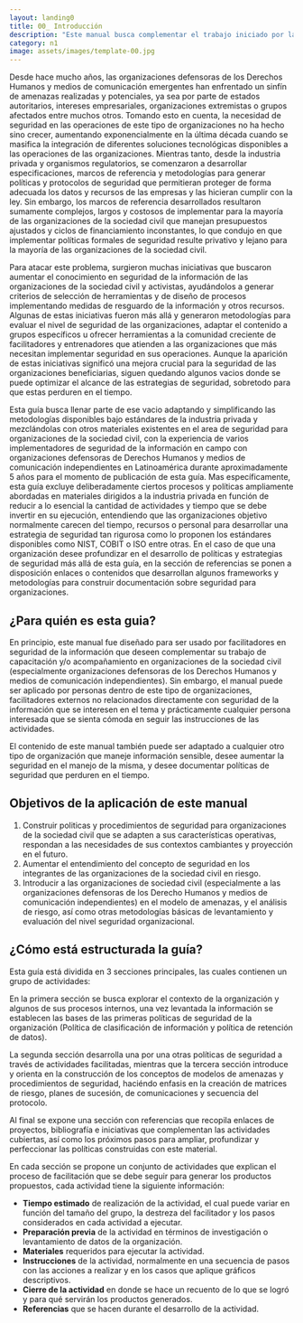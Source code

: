 ```yaml
---
layout: landing0
title: 00_ Introducción
description: "Este manual busca complementar el trabajo iniciado por la comunidad de facilitadores en el area de seguridad dentro de la sociedad civil, poniendo a disposición de éstas y de las propias organizaciones beneficiarias un conjunto de actividades que permitan generar políticas de seguridad organizacional en armonía con las necesidades reales de cada una, adaptables al cambio y perdurables en el tiempo."
category: n1
image: assets/images/template-00.jpg
---
```


Desde hace mucho años, las organizaciones defensoras de los Derechos Humanos y medios de comunicación emergentes han enfrentado un sinfín de amenazas realizadas y potenciales, ya sea por parte de estados autoritarios, intereses empresariales, organizaciones extremistas o grupos afectados entre muchos otros. Tomando esto en cuenta, la necesidad de seguridad en las operaciones de este tipo de organizaciones no ha hecho sino crecer, aumentando exponencialmente en la última década cuando se masifica la integración de diferentes soluciones tecnológicas disponibles a las operaciones de las organizaciones. Mientras tanto, desde la industria privada y organismos regulatorios, se comenzaron a desarrollar especificaciones, marcos de referencia y metodologías para generar políticas y protocolos de seguridad que permitieran proteger de forma adecuada los datos y recursos de las empresas y las hicieran cumplir con la ley. Sin embargo, los marcos de referencia desarrollados resultaron sumamente complejos, largos y costosos de implementar para la mayoría de las organizaciones de la sociedad civil que manejan presupuestos ajustados y ciclos de financiamiento inconstantes, lo que condujo en que implementar políticas formales de seguridad resulte privativo y lejano para la mayoría de las organizaciones de la sociedad civil.

Para atacar este problema, surgieron muchas iniciativas que buscaron aumentar el conocimiento en seguridad de la información de las organizaciones de la sociedad civil y activistas, ayudándolos a generar criterios de selección de herramientas y de diseño de procesos implementando medidas de resguardo de la información y otros recursos. Algunas de estas iniciativas fueron más allá y generaron metodologías para evaluar el nivel de seguridad de las organizaciones, adaptar el contenido a grupos específicos u ofrecer herramientas a la comunidad creciente de facilitadores y entrenadores que atienden a las organizaciones que más necesitan implementar seguridad en sus operaciones. Aunque la aparición de estas iniciativas significó una mejora crucial para la seguridad de las organizaciones beneficiarias, siguen quedando algunos vacios donde se puede optimizar el alcance de las estrategias de seguridad, sobretodo para que estas perduren en el tiempo.

Esta guía busca llenar parte de ese vacio adaptando y simplificando las metodologías disponibles bajo estándares de la industria privada y mezclándolas con otros materiales existentes en el area de seguridad para organizaciones de la sociedad civil, con la experiencia de varios implementadores de seguridad de la información en campo con organizaciones defensoras de Derechos Humanos y medios de comunicación independientes en Latinoamérica durante aproximadamente 5 años para el momento de publicación de esta guía. Mas específicamente, esta guía excluye deliberadamente ciertos procesos y políticas ampliamente abordadas en materiales dirigidos a la industria privada en función de reducir a lo esencial la cantidad de actividades y tiempo que se debe invertir en su ejecución, entendiendo que las organizaciones objetivo normalmente carecen del tiempo, recursos o personal para desarrollar una estrategia de seguridad tan rigurosa como lo proponen los estándares disponibles como NIST, COBIT o ISO entre otras. En el caso de que una organización desee profundizar en el desarrollo de políticas y estrategias de seguridad más allá de esta guía, en la sección de referencias se ponen a disposición enlaces o contenidos que desarrollan algunos frameworks y metodologías para construir documentación sobre seguridad para organizaciones.

## ¿Para quién es esta guia?

En principio, este manual fue diseñado para ser usado por facilitadores en seguridad de la información que deseen complementar su trabajo de capacitación y/o acompañamiento en organizaciones de la sociedad civil (especialmente organizaciones defensoras de los Derechos Humanos y medios de comunicación independientes). Sin embargo, el manual puede ser aplicado por personas dentro de este tipo de organizaciones, facilitadores externos no relacionados directamente con seguridad de la información que se interesen en el tema y prácticamente cualquier persona interesada que se sienta cómoda en seguir las instrucciones de las actividades.

El contenido de este manual también puede ser adaptado a cualquier otro tipo de organización que maneje información sensible, desee aumentar la seguridad en el manejo de la misma, y desee documentar políticas de seguridad que perduren en el tiempo.

## Objetivos de la aplicación de este manual
1. Construir politicas y procedimientos de seguridad para organizaciones de la sociedad civil que se adapten a sus características operativas, respondan a las necesidades de sus contextos cambiantes y proyección en el futuro.
2. Aumentar el entendimiento del concepto de seguridad en los integrantes de las organizaciones de la sociedad civil en riesgo.
3. Introducir a las organizaciones de sociedad civil (especialmente a las organizaciones defensoras de los Derecho Humanos y medios de comunicación independientes) en el modelo de amenazas, y el análisis de riesgo, así como otras metodologías básicas de levantamiento y evaluación del nivel seguridad organizacional.

## ¿Cómo está estructurada la guía?
Esta guía está dividida en 3 secciones principales, las cuales contienen un grupo de actividades:

En la primera sección se busca explorar el contexto de la organización y algunos de sus procesos internos, una vez levantada la información se establecen las bases de las primeras políticas de seguridad de la organización (Política de clasificación de información y política de retención de datos).

La segunda sección desarrolla una por una otras políticas de seguridad a través de actividades facilitadas, mientras que la tercera sección introduce y orienta en la construcción de los conceptos de modelos de amenazas y procedimientos de seguridad, haciéndo enfasis en la creación de matrices de riesgo, planes de sucesión, de comunicaciones y secuencia del protocolo.

Al final se expone una sección con referencias que recopila enlaces de proyectos, bibliografía e iniciativas que complementan las actividades cubiertas, así como  los próximos pasos para ampliar, profundizar y perfeccionar las políticas construidas con este material.

En cada sección se propone un conjunto de actividades que explican el proceso de facilitación que se debe seguir para generar los productos propuestos, cada actividad tiene la siguiente información:

* **Tiempo estimado** de realización de la actividad, el cual puede variar en función del tamaño del grupo, la destreza del facilitador y los pasos considerados en cada actividad a ejecutar.
* **Preparación previa** de la actividad en términos de investigación o levantamiento de datos de la organización.
* **Materiales** requeridos para ejecutar la actividad.
* **Instrucciones** de la actividad, normalmente en una secuencia de pasos con las acciones a realizar y en los casos que aplique gráficos descriptivos.
* **Cierre de la actividad** en donde se hace un recuento de lo que se logró y para qué servirán los productos generados.
* **Referencias** que se hacen durante el desarrollo de la actividad.
